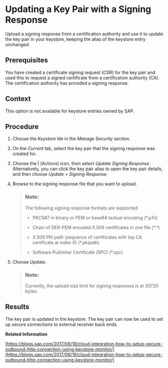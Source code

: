 <!-- loio4242f01c191640e0a258212f82b8462c -->

<link rel="stylesheet" type="text/css" href="../css/sap-icons.css"/>

# Updating a Key Pair with a Signing Response

Upload a signing response from a certification authority and use it to update the key pair in your keystore, keeping the alias of the keystore entry unchanged.



<a name="loio4242f01c191640e0a258212f82b8462c__prereq_fkf_gts_gfb"/>

## Prerequisites

You have created a certificate signing request \(CSR\) for the key pair and used this to request a signed certificate from a certification authority \(CA\). The certification authority has provided a signing response.



<a name="loio4242f01c191640e0a258212f82b8462c__context_l2n_slq_4lb"/>

## Context

This option is not available for keystore entries owned by SAP.



<a name="loio4242f01c191640e0a258212f82b8462c__steps_w1v_nts_gfb"/>

## Procedure

1.  Choose the *Keystore* tile in the *Manage Security* section.

2.  On the *Current* tab, select the key pair that the signing response was created for.

3.  Choose the <span class="SAP-icons"></span> \(Actions\) icon, then select *Update Signing Response*. Alternatively, you can click the key pair alias to open the key pair details, and then choose *Update* \> *Signing Response*.

4.  Browse to the signing response file that you want to upload.

    > ### Note:  
    > The following signing response formats are supported:
    > 
    > -   PKCS\#7 in binary or PEM or base64 textual encoding \(\*.p7c\)
    > 
    > -   Chain of DER-PEM encoded X.509 certificates in one file \(\*.\*\)
    > 
    > -   X.509 PKI path \(sequence of certificates with top CA certificate at index 0\) \(\*.pkipath\)
    > 
    > -   Software Publisher Certificate \(SPC\) \(\*.spc\)

5.  Choose *Update*.

    > ### Note:  
    > Currently, the upload size limit for signing responses is at 30720 bytes.




<a name="loio4242f01c191640e0a258212f82b8462c__result_l5b_w5s_gfb"/>

## Results

The key pair is updated in the keystore. The key pair can now be used to set up secure connections to external receiver back ends.

**Related Information**  


[https://blogs.sap.com/2017/06/19/cloud-integration-how-to-setup-secure-outbound-http-connection-using-keystore-monitor/](https://blogs.sap.com/2017/06/19/cloud-integration-how-to-setup-secure-outbound-http-connection-using-keystore-monitor/)

